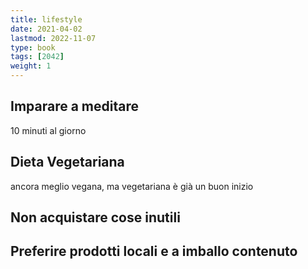 ```yaml
---
title: lifestyle
date: 2021-04-02
lastmod: 2022-11-07
type: book
tags: [2042]
weight: 1
---
```


## Imparare a meditare
10 minuti al giorno

## Dieta Vegetariana
ancora meglio vegana, ma vegetariana è già un buon inizio

## Non acquistare cose inutili

## Preferire prodotti locali e a imballo contenuto
